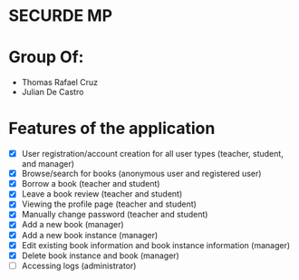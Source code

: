 # **SECURDE MP** 
# Group Of: 
- Thomas Rafael Cruz
- Julian De Castro

# Features of the application

- [x] User registration/account creation for all user types (teacher, student, and manager)
- [x] Browse/search for books (anonymous user and registered user)
- [x] Borrow a book (teacher and student)
- [x] Leave a book review (teacher and student)
- [x] Viewing the profile page (teacher and student)
- [x] Manually change password (teacher and student)
- [x] Add a new book (manager)
- [x] Add a new book instance (manager)
- [x] Edit existing book information and book instance information (manager)
- [x] Delete book instance and book (manager)
- [ ] Accessing logs (administrator)
